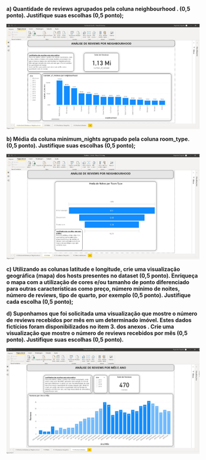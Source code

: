 **a) Quantidade de reviews agrupados pela coluna neighbourhood . (0,5 ponto). Justifique
suas escolhas (0,5 ponto);**

<p align="center">
  <img src="https://github.com/reginaldooriguella/projeto-dm/blob/master/4-a.jpg" >
</p>




**b) Média da coluna minimum_nights agrupado pela coluna room_type. (0,5 ponto).
Justifique suas escolhas (0,5 ponto);**

<p align="center">
  <img src="https://github.com/reginaldooriguella/projeto-dm/blob/master/4-b.jpg" >
</p>


**c) Utilizando as colunas latitude e longitude, crie uma visualização geográfica (mapa)
dos hosts presentes no dataset (0,5 ponto). Enriqueça o mapa com a utilização de
cores e/ou tamanho de ponto diferenciado para outras características como preço,
número mínimo de noites, número de reviews, tipo de quarto, por exemplo (0,5
ponto). Justifique cada escolha (0,5 ponto);**




**d) Suponhamos que foi solicitada uma visualização que mostre o número de reviews
recebidos por mês em um determinado imóvel. Estes dados fictícios foram
disponibilizados no item 3. dos anexos . Crie uma visualização que mostre o número
de reviews recebidos por mês (0,5 ponto). Justifique suas escolhas (0,5 ponto).**

<p align="center">
  <img src="https://github.com/reginaldooriguella/projeto-dm/blob/master/4-d.jpg" >
</p>
